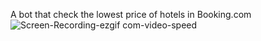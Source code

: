 A bot that check the lowest price of hotels in Booking.com
![Screen-Recording-ezgif com-video-speed](https://github.com/user-attachments/assets/8d478b9a-755d-4550-8b8a-bf1508ffb287)
